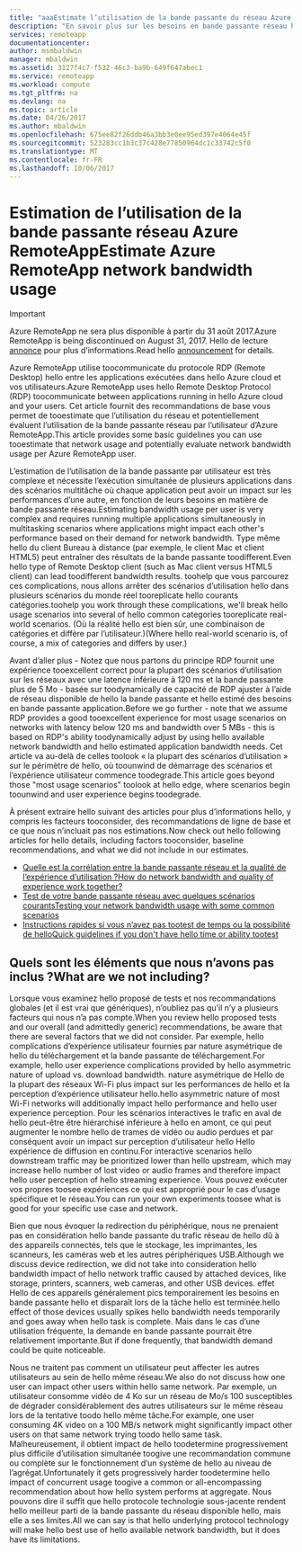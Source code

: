 ```yaml
---
title: "aaaEstimate l’utilisation de la bande passante du réseau Azure RemoteApp | Documents Microsoft"
description: "En savoir plus sur les besoins en bande passante réseau hello pour vos applications et les collections Azure RemoteApp."
services: remoteapp
documentationcenter: 
author: msmbaldwin
manager: mbaldwin
ms.assetid: 3127f4c7-f532-46c3-ba9b-649f647abec1
ms.service: remoteapp
ms.workload: compute
ms.tgt_pltfrm: na
ms.devlang: na
ms.topic: article
ms.date: 04/26/2017
ms.author: mbaldwin
ms.openlocfilehash: 675ee82f26ddb46a3bb3e0ee95ed397e4064e45f
ms.sourcegitcommit: 523283cc1b3c37c428e77850964dc1c33742c5f0
ms.translationtype: MT
ms.contentlocale: fr-FR
ms.lasthandoff: 10/06/2017
---
```

# <a name="estimate-azure-remoteapp-network-bandwidth-usage"></a><span data-ttu-id="a6a64-103">Estimation de l’utilisation de la bande passante réseau Azure RemoteApp</span><span class="sxs-lookup"><span data-stu-id="a6a64-103">Estimate Azure RemoteApp network bandwidth usage</span></span>
> [!IMPORTANT]
> <span data-ttu-id="a6a64-104">Azure RemoteApp ne sera plus disponible à partir du 31 août 2017.</span><span class="sxs-lookup"><span data-stu-id="a6a64-104">Azure RemoteApp is being discontinued on August 31, 2017.</span></span> <span data-ttu-id="a6a64-105">Hello de lecture [annonce](https://go.microsoft.com/fwlink/?linkid=821148) pour plus d’informations.</span><span class="sxs-lookup"><span data-stu-id="a6a64-105">Read hello [announcement](https://go.microsoft.com/fwlink/?linkid=821148) for details.</span></span>
> 
> 

<span data-ttu-id="a6a64-106">Azure RemoteApp utilise toocommunicate du protocole RDP (Remote Desktop) hello entre les applications exécutées dans hello Azure cloud et vos utilisateurs.</span><span class="sxs-lookup"><span data-stu-id="a6a64-106">Azure RemoteApp uses hello Remote Desktop Protocol (RDP) toocommunicate between applications running in hello Azure cloud and your users.</span></span> <span data-ttu-id="a6a64-107">Cet article fournit des recommandations de base vous permet de tooestimate que l’utilisation du réseau et potentiellement évaluent l’utilisation de la bande passante réseau par l’utilisateur d’Azure RemoteApp.</span><span class="sxs-lookup"><span data-stu-id="a6a64-107">This article provides some basic guidelines you can use tooestimate that network usage and potentially evaluate network bandwidth usage per Azure RemoteApp user.</span></span>

<span data-ttu-id="a6a64-108">L’estimation de l’utilisation de la bande passante par utilisateur est très complexe et nécessite l’exécution simultanée de plusieurs applications dans des scénarios multitâche où chaque application peut avoir un impact sur les performances d’une autre, en fonction de leurs besoins en matière de bande passante réseau.</span><span class="sxs-lookup"><span data-stu-id="a6a64-108">Estimating bandwidth usage per user is very complex and requires running multiple applications simultaneously in multitasking scenarios where applications might impact each other's performance based on their demand for network bandwidth.</span></span> <span data-ttu-id="a6a64-109">Type même hello du client Bureau à distance (par exemple, le client Mac et client HTML5) peut entraîner des résultats de la bande passante toodifferent.</span><span class="sxs-lookup"><span data-stu-id="a6a64-109">Even hello type of Remote Desktop client (such as Mac client versus HTML5 client) can lead toodifferent bandwidth results.</span></span> <span data-ttu-id="a6a64-110">toohelp que vous parcourez ces complications, nous allons arrêter des scénarios d’utilisation hello dans plusieurs scénarios du monde réel tooreplicate hello courants catégories.</span><span class="sxs-lookup"><span data-stu-id="a6a64-110">toohelp you work through these complications, we'll break hello usage scenarios into several of hello common categories tooreplicate real-world scenarios.</span></span> <span data-ttu-id="a6a64-111">(Où la réalité hello est bien sûr, une combinaison de catégories et diffère par l’utilisateur.)</span><span class="sxs-lookup"><span data-stu-id="a6a64-111">(Where hello real-world scenario is, of course, a mix of categories and differs by user.)</span></span>

<span data-ttu-id="a6a64-112">Avant d’aller plus - Notez que nous partons du principe RDP fournit une expérience tooexcellent correct pour la plupart des scénarios d’utilisation sur les réseaux avec une latence inférieure à 120 ms et la bande passante plus de 5 Mo - basée sur toodynamically de capacité de RDP ajuster à l’aide de réseau disponible de hello la bande passante et hello estimé des besoins en bande passante application.</span><span class="sxs-lookup"><span data-stu-id="a6a64-112">Before we go further - note that we assume RDP provides a good tooexcellent experience for most usage scenarios on networks with latency below 120 ms and bandwidth over 5 MBs - this is based on RDP's ability toodynamically adjust by using hello available network bandwidth and hello estimated application bandwidth needs.</span></span> <span data-ttu-id="a6a64-113">Cet article va au-delà de celles toolook « la plupart des scénarios d’utilisation » sur le périmètre de hello, où toounwind de démarrage des scénarios et l’expérience utilisateur commence toodegrade.</span><span class="sxs-lookup"><span data-stu-id="a6a64-113">This article goes beyond those "most usage scenarios" toolook at hello edge, where scenarios begin toounwind and user experience begins toodegrade.</span></span>

<span data-ttu-id="a6a64-114">À présent extraire hello suivant des articles pour plus d’informations hello, y compris les facteurs tooconsider, des recommandations de ligne de base et ce que nous n’incluait pas nos estimations.</span><span class="sxs-lookup"><span data-stu-id="a6a64-114">Now check out hello following articles for hello details, including factors tooconsider, baseline recommendations, and what we did not include in our estimates.</span></span>

* [<span data-ttu-id="a6a64-115">Quelle est la corrélation entre la bande passante réseau et la qualité de l’expérience d’utilisation ?</span><span class="sxs-lookup"><span data-stu-id="a6a64-115">How do network bandwidth and quality of experience work together?</span></span>](remoteapp-bandwidthexperience.md)
* [<span data-ttu-id="a6a64-116">Test de votre bande passante réseau avec quelques scénarios courants</span><span class="sxs-lookup"><span data-stu-id="a6a64-116">Testing your network bandwidth usage with some common scenarios</span></span>](remoteapp-bandwidthtests.md)
* [<span data-ttu-id="a6a64-117">Instructions rapides si vous n’avez pas tootest de temps ou la possibilité de hello</span><span class="sxs-lookup"><span data-stu-id="a6a64-117">Quick guidelines if you don't have hello time or ability tootest</span></span>](remoteapp-bandwidthguidelines.md)

## <a name="what-are-we-not-including"></a><span data-ttu-id="a6a64-118">Quels sont les éléments que nous n’avons pas inclus ?</span><span class="sxs-lookup"><span data-stu-id="a6a64-118">What are we not including?</span></span>
<span data-ttu-id="a6a64-119">Lorsque vous examinez hello proposé de tests et nos recommandations globales (et il est vrai que génériques), n’oubliez pas qu’il n’y a plusieurs facteurs qui nous n’a pas compte.</span><span class="sxs-lookup"><span data-stu-id="a6a64-119">When you review hello proposed tests and our overall (and admittedly generic) recommendations, be aware that there are several factors that we did not consider.</span></span> <span data-ttu-id="a6a64-120">Par exemple, hello complications d’expérience utilisateur fournies par nature asymétrique de hello du téléchargement et la bande passante de téléchargement.</span><span class="sxs-lookup"><span data-stu-id="a6a64-120">For example, hello user experience complications provided by hello asymmetric nature of upload vs. download bandwidth.</span></span> <span data-ttu-id="a6a64-121">nature asymétrique de Hello de la plupart des réseaux Wi-Fi plus impact sur les performances de hello et la perception d’expérience utilisateur hello.</span><span class="sxs-lookup"><span data-stu-id="a6a64-121">hello asymmetric nature of most Wi-Fi networks will additionally impact hello performance and hello user experience perception.</span></span> <span data-ttu-id="a6a64-122">Pour les scénarios interactives le trafic en aval de hello peut-être être hiérarchisé inférieure à hello en amont, ce qui peut augmenter le nombre hello de trames de vidéo ou audio perdues et par conséquent avoir un impact sur perception d’utilisateur hello Hello expérience de diffusion en continu.</span><span class="sxs-lookup"><span data-stu-id="a6a64-122">For interactive scenarios hello downstream traffic may be prioritized lower than hello upstream, which may increase hello number of lost video or audio frames and therefore impact hello user perception of hello streaming experience.</span></span> <span data-ttu-id="a6a64-123">Vous pouvez exécuter vos propres toosee expériences ce qui est approprié pour le cas d’usage spécifique et le réseau.</span><span class="sxs-lookup"><span data-stu-id="a6a64-123">You can run your own experiments toosee what is good for your specific use case and network.</span></span>

<span data-ttu-id="a6a64-124">Bien que nous évoquer la redirection du périphérique, nous ne prenaient pas en considération hello bande passante du trafic réseau de hello dû à des appareils connectés, tels que le stockage, les imprimantes, les scanneurs, les caméras web et les autres périphériques USB.</span><span class="sxs-lookup"><span data-stu-id="a6a64-124">Although we discuss device redirection, we did not take into consideration hello bandwidth impact of hello network traffic caused by attached devices, like storage, printers, scanners, web cameras, and other USB devices.</span></span> <span data-ttu-id="a6a64-125">effet Hello de ces appareils généralement pics temporairement les besoins en bande passante hello et disparaît lors de la tâche hello est terminée.</span><span class="sxs-lookup"><span data-stu-id="a6a64-125">hello effect of those devices usually spikes hello bandwidth needs temporarily and goes away when hello task is complete.</span></span> <span data-ttu-id="a6a64-126">Mais dans le cas d’une utilisation fréquente, la demande en bande passante pourrait être relativement importante.</span><span class="sxs-lookup"><span data-stu-id="a6a64-126">But if done frequently, that bandwidth demand could be quite noticeable.</span></span>

<span data-ttu-id="a6a64-127">Nous ne traitent pas comment un utilisateur peut affecter les autres utilisateurs au sein de hello même réseau.</span><span class="sxs-lookup"><span data-stu-id="a6a64-127">We also do not discuss how one user can impact other users within hello same network.</span></span> <span data-ttu-id="a6a64-128">Par exemple, un utilisateur consomme vidéo de 4 Ko sur un réseau de Mo/s 100 susceptibles de dégrader considérablement des autres utilisateurs sur le même réseau lors de la tentative toodo hello même tâche.</span><span class="sxs-lookup"><span data-stu-id="a6a64-128">For example, one user consuming 4K video on a 100 MB/s network might significantly impact other users on that same network trying toodo hello same task.</span></span> <span data-ttu-id="a6a64-129">Malheureusement, il obtient impact de hello toodetermine progressivement plus difficile d’utilisation simultanée toogive une recommandation commune ou complète sur le fonctionnement d’un système de hello au niveau de l’agrégat.</span><span class="sxs-lookup"><span data-stu-id="a6a64-129">Unfortunately it gets progressively harder toodetermine hello impact of concurrent usage toogive a common or all-encompassing recommendation about how hello system performs at aggregate.</span></span> <span data-ttu-id="a6a64-130">Nous pouvons dire il suffit que hello protocole technologie sous-jacente rendent hello meilleur parti de la bande passante du réseau disponible hello, mais elle a ses limites.</span><span class="sxs-lookup"><span data-stu-id="a6a64-130">All we can say is that hello underlying protocol technology will make hello best use of hello available network bandwidth, but it does have its limitations.</span></span>

